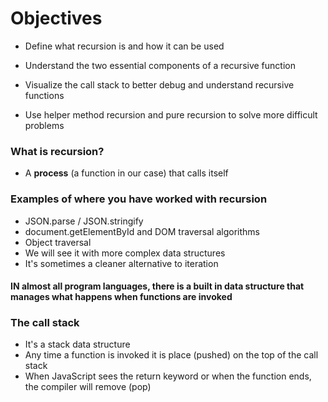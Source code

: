 # Objectives

* Define what recursion is and how it can be used

* Understand the two essential components of a recursive function

* Visualize the call stack to better debug and understand recursive functions
* Use helper method recursion and pure recursion to solve more difficult problems

### What is recursion?
* A **process** (a function in our case) that calls itself

### Examples of where you have worked with recursion
* JSON.parse / JSON.stringify
* document.getElementById and DOM traversal algorithms
* Object traversal
* We will see it with more complex data structures
* It's sometimes a cleaner alternative to iteration

#### IN almost all program languages, there is a built in data structure that manages what happens when functions are invoked

### The call stack
* It's a stack data structure
* Any time a function is invoked it is place (pushed) on the top of the call stack
* When JavaScript sees the return keyword or when the function ends, the compiler will remove (pop)